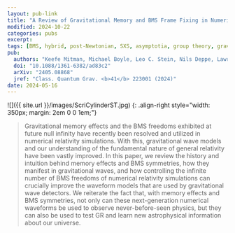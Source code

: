 ```yaml
---
layout: pub-link
title: "A Review of Gravitational Memory and BMS Frame Fixing in Numerical Relativity"
modified: 2024-10-22
categories: pubs
excerpt:
tags: [BMS, hybrid, post-Newtonian, SXS, asymptotia, group theory, gravity, gravitational waves, general relativity, numerical relativity, black holes]
pub:
  authors: "Keefe Mitman, Michael Boyle, Leo C. Stein, Nils Deppe, Lawrence E. Kidder, Jordan Moxon, Harald P. Pfeiffer, Mark A. Scheel, Saul A. Teukolsky, William Throwe, Nils L. Vu"
  doi: "10.1088/1361-6382/ad83c2"
  arXiv: "2405.08868"
  jref: "Class. Quantum Grav. <b>41</b> 223001 (2024)"
date: 2024-05-16
---
```


![]({{ site.url }}/images/ScriCylinderST.jpg)
{: .align-right style="width: 350px; margin: 2em 0 0 1em;"}
> Gravitational memory effects and the BMS freedoms exhibited at
> future null infinity have recently been resolved and utilized in
> numerical relativity simulations. With this, gravitational wave
> models and our understanding of the fundamental nature of general
> relativity have been vastly improved. In this paper, we review the
> history and intuition behind memory effects and BMS symmetries, how
> they manifest in gravitational waves, and how controlling the
> infinite number of BMS freedoms of numerical relativity simulations
> can crucially improve the waveform models that are used by
> gravitational wave detectors. We reiterate the fact that, with
> memory effects and BMS symmetries, not only can these
> next-generation numerical waveforms be used to observe
> never-before-seen physics, but they can also be used to test GR and
> learn new astrophysical information about our universe.
